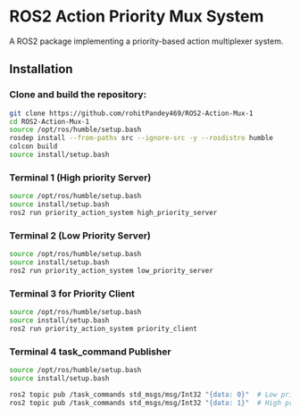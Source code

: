# ROS2 Action Priority Mux System

A ROS2 package implementing a priority-based action multiplexer system.

## Installation

### Clone and build the repository:
```bash
git clone https://github.com/rohitPandey469/ROS2-Action-Mux-1
cd ROS2-Action-Mux-1
source /opt/ros/humble/setup.bash 
rosdep install --from-paths src --ignore-src -y --rosdistro humble
colcon build
source install/setup.bash
```
### Terminal 1 (High priority Server)
```bash
source /opt/ros/humble/setup.bash
source install/setup.bash
ros2 run priority_action_system high_priority_server
```

### Terminal 2 (Low Priority Server)
```bash
source /opt/ros/humble/setup.bash
source install/setup.bash
ros2 run priority_action_system low_priority_server
```

### Terminal 3 for Priority Client
```bash
source /opt/ros/humble/setup.bash
source install/setup.bash
ros2 run priority_action_system priority_client
```

### Terminal 4 task_command Publisher
```bash
source /opt/ros/humble/setup.bash
source install/setup.bash

ros2 topic pub /task_commands std_msgs/msg/Int32 "{data: 0}"  # Low priority task
ros2 topic pub /task_commands std_msgs/msg/Int32 "{data: 1}"  # High priority task
```
